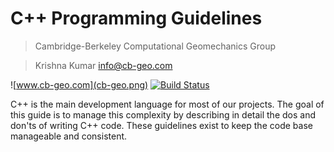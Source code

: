 # C++ Programming Guidelines
> Cambridge-Berkeley Computational Geomechanics Group

> Krishna Kumar [info@cb-geo.com](mailto:info@cb-geo.com)
 
![www.cb-geo.com](cb-geo.png)
[![Build Status](https://api.travis-ci.org/cb-geo/cpp-guide.svg)](https://travis-ci.org/cb-geo/cpp-guide)

C++ is the main development language for most of our projects. The goal of this guide is to manage this complexity by describing in detail the dos and don'ts of writing C++ code. These guidelines exist to keep the code base manageable and consistent.


